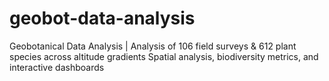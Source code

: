 # geobot-data-analysis
Geobotanical Data Analysis | Analysis of 106 field surveys &amp; 612 plant species across altitude gradients Spatial analysis, biodiversity metrics, and interactive dashboards
